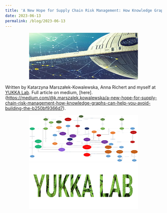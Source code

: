 ```yaml
---
title: 'A New Hope for Supply Chain Risk Management: How Knowledge Graphs can help you avoid building the next Death Star :stormtrooper:'
date: 2023-06-13
permalink: /blog/2023-06-13
---
```


<center><img src="/images/blog/star_wars/sw_blog_1.png" width="350" height="150" /></center>

Written by Katarzyna Marszałek-Kowalewska, Anna Richert and myself at [YUKKA Lab](https://www.yukkalab.com/). Full article on medium, [here].(https://medium.com/@k.marszalek.kowalewska/a-new-hope-for-supply-chain-risk-management-how-knowledge-graphs-can-help-you-avoid-building-the-b250bf9366d7).


<center><img src="/images/blog/star_wars/sw_blog_2.png" width="350" height="150" /></center>


<center><img src="/images/profile/yukka_logo.png" width="350" height="150" /></center>

